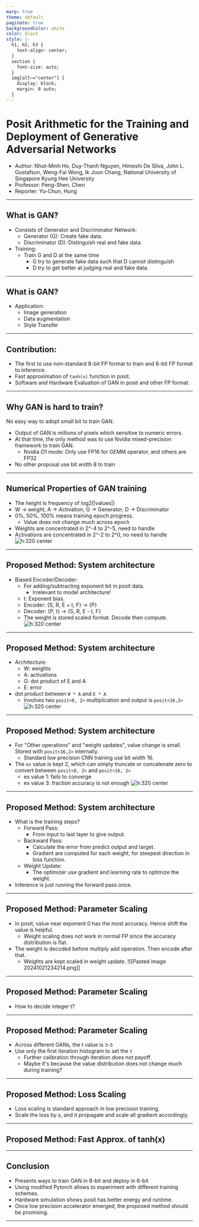```yaml
---
marp: true
theme: default
paginate: true
backgroundColor: white
color: black
style: |-
  h1, h2, h3 {
    text-align: center;
  }
  section {
    font-size: auto;
  }
  img[alt~="center"] {
    display: block;
    margin: 0 auto;
  }
---
```


# Posit Arithmetic for the Training and Deployment of Generative Adversarial Networks

- Author: Nhut-Minh Ho, Duy-Thanh Nguyen, Himeshi De Silva, John L. Gustafson, Weng-Fai Wong, Ik Joon Chang,  National University of Singapore Kyung Hee University
- Professor: Peng-Shen, Chen
- Reporter: Yu-Chun, Hung

---

## What is GAN?

- Consists of Generator and Discriminator Network:
	- Generator (G): Create fake data.
	- Discriminator (D): Distinguish real and fake data.
- Training:
	- Train G and D at the same time
		- G try to generate fake data such that D cannot distinguish
		- D try to get better at judging real and fake data.

---
## What is GAN?

- Application:
	- Image generation
	- Data augmentation
	- Style Transfer

---

## Contribution:

- The first to use non-standard 8-bit FP format to train and 6-bit FP format to inference.
- Fast approximation of `tanh(x)` function in posit.
- Software and Hardware Evaluation of GAN in posit and other FP format.

---

## Why GAN is hard to train? 

No easy way to adopt small bit to train GAN.
- Output of GAN is millions of pixels which sensitive to numeric errors.
- At that time, the only method was to use Nvidia mixed-precision framework to train GAN.
	- Nvidia O1 mode: Only use FP16 for GEMM operator, and others are FP32
- No other proposal use bit width 8 to train

---
## Numerical Properties of GAN training
- The height is frequency of log2(|values|)
- W -> weight, A -> Activation, G -> Generator, D -> Discriminator
- 0%, 50%, 100% means training epoch progress.
	- Value does not change much across epoch
- Weights are concentrated in 2^-4 to 2^-5, need to handle
- Activations are concentrated in 2^-2 to 2^0, no need to handle
![h:320 center](posit_gan_image/Value_Distribution.png)

---

## Proposed Method: System architecture

- Biased Encoder/Decoder:
	- For adding/subtracting exponent bit in posit data.
		- Irrelevant to model architecture!
	- t: Exponent bias.
	- Encoder: {S, R, E + t, F} -> {P}
	- Decoder: {P, t} -> {S, R, E - t, F}
	- The weight is stored scaled format. Decode then compute.
![h:320 center](posit_gan_image/system_arch.png)

---

## Proposed Method: System architecture

- Architecture:
  - W: weights
  - A: activations
  - G: dot product of E and A
  - E: error
- dot product between `W * A` and `E * A`
	- Involves two `posit<8, 2>` multiplication and output is `posit<16,2>`
![h:320 center](posit_gan_image/system_arch.png)

---

## Proposed Method: System architecture

- For "Other operations" and "weight updates", value change is small. Stored with `posit<16,2>` internally.
	- Standard low precision CNN training use bit width 16.
- The `es` value is kept 2, which can simply truncate or concatenate zero to convert between `posit<8, 2>` and `posit<16, 2>`
	- es value 1: fails to converge
	- es value 3: fraction accuracy is not enough
![h:320 center](posit_gan_image/system_arch.png)

---

## Proposed Method: System architecture

- What is the training steps?
  - Forward Pass:
    - From input to last layer to give output.
  - Backward Pass:
    - Calculate the error from predict output and target.
    - Gradient are computed for each weight, for steepest direction in loss function.
  - Weight Update:
    - The optimizer use gradient and learning rate to optimize the weight.
- Inference is just running the forward pass once.

---

## Proposed Method: Parameter Scaling

- In posit, value near exponent 0 has the most accuracy. Hence shift the value is helpful.
	- Weight scaling does not work in normal FP since the accuracy distribution is flat.
- The weight is decoded before multiply add operation. Then encode after that.
	- Weights are kept scaled in weight update.
![[Pasted image 20241021234214.png]]
---

## Proposed Method: Parameter Scaling

- How to decide integer t?

---

## Proposed Method: Parameter Scaling

- Across different GANs, the t value is `3~5`
- Use only the first iteration histogram to set the `t`
	- Further calibration through iteration does not payoff.
	- Maybe it's because the value distribution does not change much during training?

---
## Proposed Method: Loss Scaling

- Loss scaling is standard approach in low precision training.
- Scale the loss by s, and it propagate and scale all gradient accordingly.

---

## Proposed Method: Fast Approx. of tanh(x)

---

## Conclusion

- Presents ways to train GAN in 8-bit and deploy in 6-bit
- Using modified Pytorch allows to experiment with different training schemes.
- Hardware simulation shows posit has better energy and runtime.
- Once low precision accelerator emerged, the proposed method should be promising.

---

